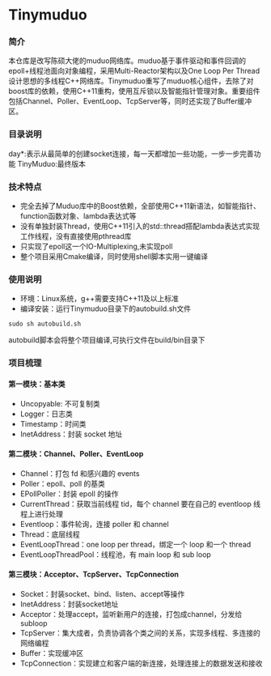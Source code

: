 # Tinymuduo
### 简介
本仓库是改写陈硕大佬的muduo网络库。muduo基于事件驱动和事件回调的epoll+线程池面向对象编程，采用Multi-Reactor架构以及One Loop Per Thread设计思想的多线程C++网络库。Tinymuduo重写了muduo核心组件，去除了对boost库的依赖，使用C++11重构，使用互斥锁以及智能指针管理对象。重要组件包括Channel、Poller、EventLoop、TcpServer等，同时还实现了Buffer缓冲区。

### 目录说明
day*:表示从最简单的创建socket连接，每一天都增加一些功能，一步一步完善功能
TinyMuduo:最终版本

### 技术特点
* 完全去掉了Muduo库中的Boost依赖，全部使用C++11新语法，如智能指针、function函数对象、lambda表达式等
* 没有单独封装Thread，使用C++11引入的std::thread搭配lambda表达式实现工作线程，没有直接使用pthread库
* 只实现了epoll这一个IO-Multiplexing,未实现poll
* 整个项目采用Cmake编译，同时使用shell脚本实用一键编译
### 使用说明
* 环境：Linux系统，g++需要支持C++11及以上标准
* 编译安装：运行Tinymuduo目录下的autobuild.sh文件
```
sudo sh autobuild.sh
```
autobuild脚本会将整个项目编译,可执行文件在build/bin目录下

### 项目梳理
#### 第一模块：基本类
* Uncopyable: 不可复制类
* Logger：日志类
* Timestamp：时间类
* InetAddress：封装 socket 地址
#### 第二模块：Channel、Poller、EventLoop
* Channel：打包 fd 和感兴趣的 events
* Poller：epoll、poll 的基类
* EPollPoller：封装 epoll 的操作
* CurrentThread：获取当前线程 tid，每个 channel 要在自己的 eventloop 线程上进行处理
* Eventloop：事件轮询，连接 poller 和 channel
* Thread：底层线程
* EventLoopThread：one loop per thread，绑定一个 loop 和一个 thread
* EventLoopThreadPool：线程池，有 main loop 和 sub loop
#### 第三模块：Acceptor、TcpServer、TcpConnection
* Socket：封装socket、bind、listen、accept等操作
* InetAddress：封装socket地址
* Acceptor：处理accept，监听新用户的连接，打包成channel，分发给subloop
* TcpServer：集大成者，负责协调各个类之间的关系，实现多线程、多连接的网络编程
* Buffer：实现缓冲区
* TcpConnection：实现建立和客户端的新连接，处理连接上的数据发送和接收
